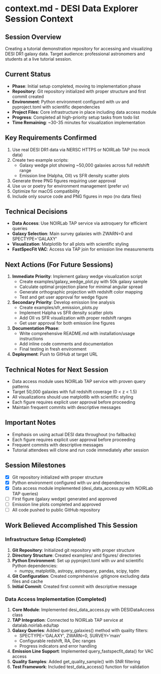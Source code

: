 # context.md - DESI Data Explorer Session Context

## Session Overview
Creating a tutorial demonstration repository for accessing and visualizing DESI DR1 galaxy data. Target audience: professional astronomers and students at a live tutorial session.

## Current Status
- **Phase**: Initial setup completed, moving to implementation phase
- **Repository**: Git repository initialized with proper structure and first commit created
- **Environment**: Python environment configured with uv and pyproject.toml with scientific dependencies
- **Project Files**: Core infrastructure in place including data access module
- **Progress**: Completed all high-priority setup tasks from todo list
- **Time Remaining**: ~30-35 minutes for visualization implementation

## Key Requirements Confirmed
1. Use real DESI DR1 data via NERSC HTTPS or NOIRLab TAP (no mock data)
2. Create two example scripts:
   - Galaxy wedge plot showing ~50,000 galaxies across full redshift range
   - Emission line (Halpha, OII) vs SFR density scatter plots
3. Generate three PNG figures requiring user approval
4. Use uv or poetry for environment management (prefer uv)
5. Optimize for macOS compatibility
6. Include only source code and PNG figures in repo (no data files)

## Technical Decisions
- **Data Access**: Use NOIRLab TAP service via astroquery for efficient queries
- **Galaxy Selection**: Main survey galaxies with ZWARN=0 and SPECTYPE='GALAXY'
- **Visualization**: Matplotlib for all plots with scientific styling
- **FastSpecFit VAC**: Access via TAP join for emission line measurements

## Next Actions (For Future Sessions)
1. **Immediate Priority**: Implement galaxy wedge visualization script
   - Create examples/galaxy_wedge_plot.py with 50k galaxy sample
   - Calculate optimal projection plane for minimal angular spread
   - Generate orthographic projection with redshift color mapping
   - Test and get user approval for wedge figure
2. **Secondary Priority**: Develop emission line analysis
   - Create examples/sfr_emission_plots.py
   - Implement Halpha vs SFR density scatter plots
   - Add OII vs SFR visualization with proper redshift ranges
   - Get user approval for both emission line figures
3. **Documentation Phase**: 
   - Write comprehensive README.md with installation/usage instructions
   - Add inline code comments and documentation
   - Final testing in fresh environment
4. **Deployment**: Push to GitHub at target URL

## Technical Notes for Next Session
- Data access module uses NOIRLab TAP service with proven query patterns
- Target 50,000 galaxies with full redshift coverage (0 < z < 1.5)
- All visualizations should use matplotlib with scientific styling
- Each figure requires explicit user approval before proceeding
- Maintain frequent commits with descriptive messages

## Important Notes
- Emphasis on using actual DESI data throughout (no fallbacks)
- Each figure requires explicit user approval before proceeding
- Frequent commits with descriptive messages
- Tutorial attendees will clone and run code immediately after session

## Session Milestones
- [x] Git repository initialized with proper structure
- [x] Python environment configured with uv and dependencies
- [x] Data access module implemented (desi_data_access.py with NOIRLab TAP queries)
- [ ] First figure (galaxy wedge) generated and approved
- [ ] Emission line plots completed and approved
- [ ] All code pushed to public GitHub repository

## Work Believed Accomplished This Session

### Infrastructure Setup (Completed)
1. **Git Repository**: Initialized git repository with proper structure
2. **Directory Structure**: Created examples/ and figures/ directories  
3. **Python Environment**: Set up pyproject.toml with uv and scientific Python dependencies:
   - numpy, matplotlib, astropy, astroquery, pandas, scipy, tqdm
4. **Git Configuration**: Created comprehensive .gitignore excluding data files and cache
5. **Initial Commit**: Created first commit with descriptive message

### Data Access Implementation (Completed)
1. **Core Module**: Implemented desi_data_access.py with DESIDataAccess class
2. **TAP Integration**: Connected to NOIRLab TAP service at datalab.noirlab.edu/tap
3. **Galaxy Queries**: Added query_galaxies() method with quality filters:
   - SPECTYPE='GALAXY', ZWARN=0, SURVEY='main'
   - Configurable redshift, RA, Dec ranges
   - Progress indicators and error handling
4. **Emission Line Support**: Implemented query_fastspecfit_data() for VAC access
5. **Quality Samples**: Added get_quality_sample() with SNR filtering
6. **Test Framework**: Included test_data_access() function for validation